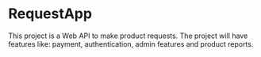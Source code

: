 # RequestApp
This project is a Web API to make product requests. The project will have features like: payment, authentication, admin features and product reports.
